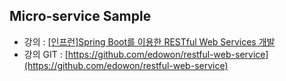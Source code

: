 ## Micro-service Sample
  
- 강의 : [[인프런]Spring Boot를 이용한 RESTful Web Services 개발 ](https://www.inflearn.com/course/spring-boot-restful-web-services/dashboard)
- 강의 GIT : [https://github.com/edowon/restful-web-service](https://github.com/edowon/restful-web-service)

